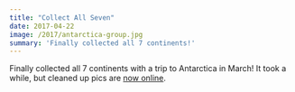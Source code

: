 ```yaml
---
title: "Collect All Seven"
date: 2017-04-22
image: /2017/antarctica-group.jpg
summary: 'Finally collected all 7 continents!'
---
```

Finally collected all 7 continents with a trip to Antarctica in March!  It took a while, but cleaned up pics are [now online](https://www.flickr.com/photos/bmuller/albums/72157679487251642).
